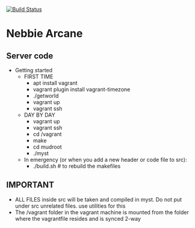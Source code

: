 [![Build Status](https://api.travis-ci.org/NebbieArcane/Server.svg)](https://travis-ci.org/slimphp/NebbieArcane/Server)
# Nebbie Arcane
## Server code
* Getting started
    * FIRST TIME
        * apt install vagrant
        * vagrant plugin install vagrant-timezone
        * ./getworld
        * vagrant up
        * vagrant ssh
    * DAY BY DAY
        * vagrant up
        * vagrant ssh
        * cd /vagrant
        * make
        * cd mudroot
        * ./myst
    * In emergency (or when you add a new header or code file to src):
        * ./build.sh # to rebuild the makefiles
            
## IMPORTANT
* ALL FILES inside src will be taken and compiled in myst. Do not put under src unrelated files.
 use utilities for this        
* The /vagrant folder in the vagrant machine is mounted from the folder where the vagrantfile resides and is synced 2-way





